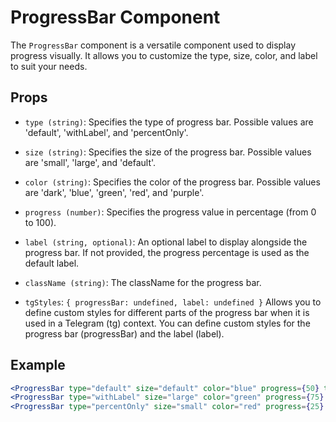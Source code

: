 # ProgressBar Component

The `ProgressBar` component is a versatile component used to display progress visually. It allows you to customize the type, size, color, and label to suit your needs.

## Props

- `type (string)`: Specifies the type of progress bar. Possible values are 'default', 'withLabel', and 'percentOnly'.

- `size (string)`: Specifies the size of the progress bar. Possible values are 'small', 'large', and 'default'.

- `color (string)`: Specifies the color of the progress bar. Possible values are 'dark', 'blue', 'green', 'red', and 'purple'.

- `progress (number)`: Specifies the progress value in percentage (from 0 to 100).

- `label (string, optional)`: An optional label to display alongside the progress bar. If not provided, the progress percentage is used as the default label.

- `className (string)`: The className for the progress bar.

- `tgStyles`: `{ progressBar: undefined, label: undefined }`  Allows you to define custom styles for different parts of the progress bar when it is used in a Telegram (tg) context. You can define custom styles for the progress bar (progressBar) and the label (label).

## Example

```jsx
<ProgressBar type="default" size="default" color="blue" progress={50} tgStyles={{ progressBar: { backgroundColor: 'purple' } }} />
<ProgressBar type="withLabel" size="large" color="green" progress={75} label="Loading..." />
<ProgressBar type="percentOnly" size="small" color="red" progress={25} label="25%" />
```